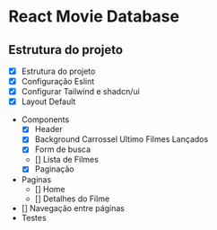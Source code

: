 # React Movie Database

## Estrutura do projeto

- [x] Estrutura do projeto
- [x] Configuração Eslint
- [x] Configurar Tailwind e shadcn/ui
- [x] Layout Default
- Components
  - [x] Header
  - [X] Background Carrossel Ultimo Filmes Lançados
  - [X] Form de busca
  - [] Lista de Filmes
  - [X] Paginação
- Paginas
  - [] Home
  - [] Detalhes do Filme
- [] Navegação entre páginas
- Testes
